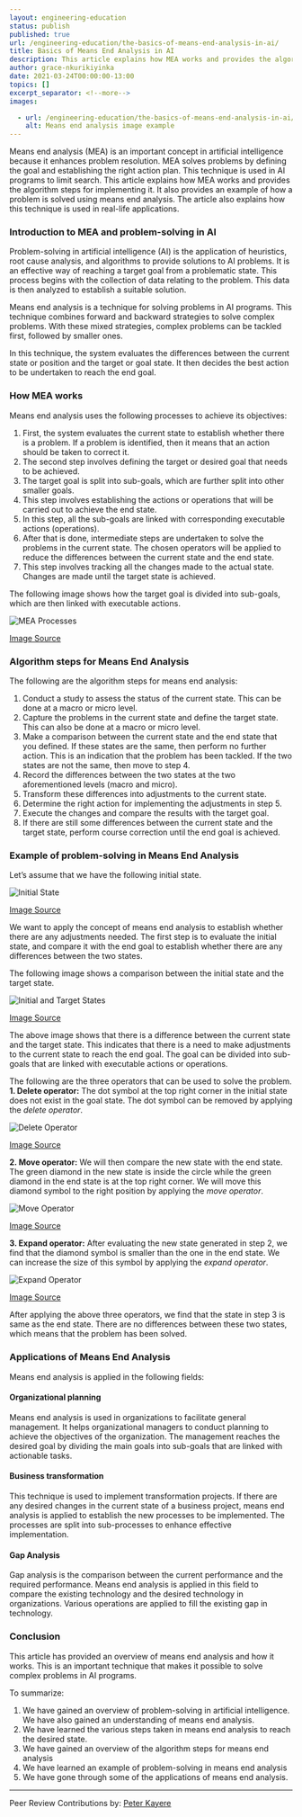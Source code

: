 ```yaml
---
layout: engineering-education
status: publish
published: true
url: /engineering-education/the-basics-of-means-end-analysis-in-ai/
title: Basics of Means End Analysis in AI
description: This article explains how MEA works and provides the algorithm steps for implementing it. It also provides an example of how a problem is solved using means end analysis. The article also explains how this technique is used in real-life applications.
author: grace-nkurikiyinka
date: 2021-03-24T00:00:00-13:00
topics: []
excerpt_separator: <!--more-->
images:

  - url: /engineering-education/the-basics-of-means-end-analysis-in-ai/hero.jpg
    alt: Means end analysis image example
---
```

Means end analysis (MEA) is an important concept in artificial intelligence because it enhances problem resolution. MEA solves problems by defining the goal and establishing the right action plan. This technique is used in AI programs to limit search. This article explains how MEA works and provides the algorithm steps for implementing it. It also provides an example of how a problem is solved using means end analysis. The article also explains how this technique is used in real-life applications.
<!--more-->
### Introduction to MEA and problem-solving in AI
Problem-solving in artificial intelligence (AI) is the application of heuristics, root cause analysis, and algorithms to provide solutions to AI problems. It is an effective way of reaching a target goal from a problematic state. This process begins with the collection of data relating to the problem. This data is then analyzed to establish a suitable solution. 

Means end analysis is a technique for solving problems in AI programs. This technique combines forward and backward strategies to solve complex problems. With these mixed strategies, complex problems can be tackled first, followed by smaller ones. 

In this technique, the system evaluates the differences between the current state or position and the target or goal state. It then decides the best action to be undertaken to reach the end goal. 

### How MEA works
Means end analysis uses the following processes to achieve its objectives:
1. First, the system evaluates the current state to establish whether there is a problem. If a problem is identified, then it means that an action should be taken to correct it.
2. The second step involves defining the target or desired goal that needs to be achieved. 
3. The target goal is split into sub-goals, which are further split into other smaller goals. 
4. This step involves establishing the actions or operations that will be carried out to achieve the end state. 
5. In this step, all the sub-goals are linked with corresponding executable actions (operations). 
6. After that is done, intermediate steps are undertaken to solve the problems in the current state. The chosen operators will be applied to reduce the differences between the current state and the end state. 
7. This step involves tracking all the changes made to the actual state. Changes are made until the target state is achieved. 

The following image shows how the target goal is divided into sub-goals, which are then linked with executable actions.

![MEA Processes](/engineering-education/the-basics-of-means-end-analysis-in-ai/mea-processes.jpg)

[Image Source](https://www.educba.com/academy/wp-content/uploads/2020/01/Means-Ends-Analysis.jpg)

### Algorithm steps for Means End Analysis
The following are the algorithm steps for means end analysis:
1. Conduct a study to assess the status of the current state. This can be done at a macro or micro level.
2. Capture the problems in the current state and define the target state. This can also be done at a macro or micro level. 
3. Make a comparison between the current state and the end state that you defined. If these states are the same, then perform no further action. This is an indication that the problem has been tackled. If the two states are not the same, then move to step 4.
4. Record the differences between the two states at the two aforementioned levels (macro and micro).
5. Transform these differences into adjustments to the current state. 
6. Determine the right action for implementing the adjustments in step 5.
7. Execute the changes and compare the results with the target goal. 
8. If there are still some differences between the current state and the target state, perform course correction until the end goal is achieved.  
   
### Example of problem-solving in Means End Analysis
Let’s assume that we have the following initial state.

![Initial State](/engineering-education/the-basics-of-means-end-analysis-in-ai/initial-state.png)

[Image Source](https://static.javatpoint.com/tutorial/ai/images/means-ends-analysis-in-ai2.png)

We want to apply the concept of means end analysis to establish whether there are any adjustments needed. The first step is to evaluate the initial state, and compare it with the end goal to establish whether there are any differences between the two states. 

The following image shows a comparison between the initial state and the target state. 

![Initial and Target States](/engineering-education/the-basics-of-means-end-analysis-in-ai/initial-and-target-states.png)

[Image Source](https://static.javatpoint.com/tutorial/ai/images/means-ends-analysis-in-ai.png)

The above image shows that there is a difference between the current state and the target state. This indicates that there is a need to make adjustments to the current state to reach the end goal. The goal can be divided into sub-goals that are linked with executable actions or operations.

The following are the three operators that can be used to solve the problem.
**1. Delete operator:** The dot symbol at the top right corner in the initial state does not exist in the goal state. The dot symbol can be removed by applying the *delete operator*.

![Delete Operator](/engineering-education/the-basics-of-means-end-analysis-in-ai/delete-operator.png)

[Image Source](https://static.javatpoint.com/tutorial/ai/images/means-ends-analysis-in-ai3.png)

**2. Move operator:** We will then compare the new state with the end state. The green diamond in the new state is inside the circle while the green diamond in the end state is at the top right corner. We will move this diamond symbol to the right position by applying the *move operator*.

![Move Operator](/engineering-education/the-basics-of-means-end-analysis-in-ai/move-operator.png)

[Image Source](https://static.javatpoint.com/tutorial/ai/images/means-ends-analysis-in-ai4.png)

**3. Expand operator:** After evaluating the new state generated in step 2, we find that the diamond symbol is smaller than the one in the end state. We can increase the size of this symbol by applying the *expand operator*. 

![Expand Operator](/engineering-education/the-basics-of-means-end-analysis-in-ai/expand-operator.png)

[Image Source](https://static.javatpoint.com/tutorial/ai/images/means-ends-analysis-in-ai5.png)

After applying the above three operators, we find that the state in step 3 is same as the end state. There are no differences between these two states, which means that the problem has been solved.  

### Applications of Means End Analysis
Means end analysis is applied in the following fields:

#### Organizational planning
Means end analysis is used in organizations to facilitate general management. It helps organizational managers to conduct planning to achieve the objectives of the organization. The management reaches the desired goal by dividing the main goals into sub-goals that are linked with actionable tasks. 

#### Business transformation
This technique is used to implement transformation projects. If there are any desired changes in the current state of a business project, means end analysis is applied to establish the new processes to be implemented. The processes are split into sub-processes to enhance effective implementation.

#### Gap Analysis
Gap analysis is the comparison between the current performance and the required performance. Means end analysis is applied in this field to compare the existing technology and the desired technology in organizations. Various operations are applied to fill the existing gap in technology. 

### Conclusion
This article has provided an overview of means end analysis and how it works. This is an important technique that makes it possible to solve complex problems in AI programs. 

To summarize:
1. We have gained an overview of problem-solving in artificial intelligence. We have also gained an understanding of means end analysis. 
2. We have learned the various steps taken in means end analysis to reach the desired state. 
3. We have gained an overview of the algorithm steps for means end analysis
4. We have learned an example of problem-solving in means end analysis
5. We have gone through some of the applications of means end analysis. 

---
Peer Review Contributions by: [Peter Kayere](/engineering-education/authors/peter-kayere/)
